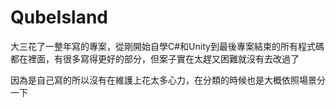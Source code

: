 # QubeIsland

大三花了一整年寫的專案，從剛開始自學C#和Unity到最後專案結束的所有程式碼都在裡面，有很多寫得更好的部分，但案子實在太趕又困難就沒有去改過了

因為是自己寫的所以沒有在維護上花太多心力，在分類的時候也是大概依照場景分一下
